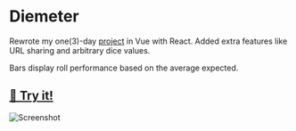 # Diemeter

Rewrote my one(3)-day [project](https://github.com/Crawron/diemeter) in Vue with React. Added extra features like URL sharing and arbitrary dice values. 

Bars display roll performance based on the average expected.

## [🎲 Try it!](https://diemeter.netlify.app/)

![Screenshot](https://elixi.re/i/th4b.png)
